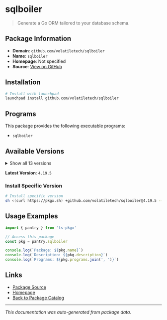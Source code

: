 # sqlboiler

> Generate a Go ORM tailored to your database schema.

## Package Information

- **Domain**: `github.com/volatiletech/sqlboiler`
- **Name**: `sqlboiler`
- **Homepage**: Not specified
- **Source**: [View on GitHub](https://github.com/pkgxdev/pantry/tree/main/projects/github.com/volatiletech/sqlboiler/package.yml)

## Installation

```bash
# Install with launchpad
launchpad install github.com/volatiletech/sqlboiler
```

## Programs

This package provides the following executable programs:

- `sqlboiler`

## Available Versions

<details>
<summary>Show all 13 versions</summary>

- `4.19.5`, `4.19.4`, `4.19.3`, `4.19.2`, `4.19.1`
- `4.19.0`, `4.18.0`, `4.17.1`, `4.17.0`, `4.16.2`
- `4.16.1`, `4.16.0`, `4.15.0`

</details>

**Latest Version**: `4.19.5`

### Install Specific Version

```bash
# Install specific version
sh <(curl https://pkgx.sh) +github.com/volatiletech/sqlboiler@4.19.5 -- $SHELL -i
```

## Usage Examples

```typescript
import { pantry } from 'ts-pkgx'

// Access this package
const pkg = pantry.sqlboiler

console.log(`Package: ${pkg.name}`)
console.log(`Description: ${pkg.description}`)
console.log(`Programs: ${pkg.programs.join(', ')}`)
```

## Links

- [Package Source](https://github.com/pkgxdev/pantry/tree/main/projects/github.com/volatiletech/sqlboiler/package.yml)
- [Homepage](#)
- [Back to Package Catalog](../../../package-catalog.md)

---

*This documentation was auto-generated from package data.*
